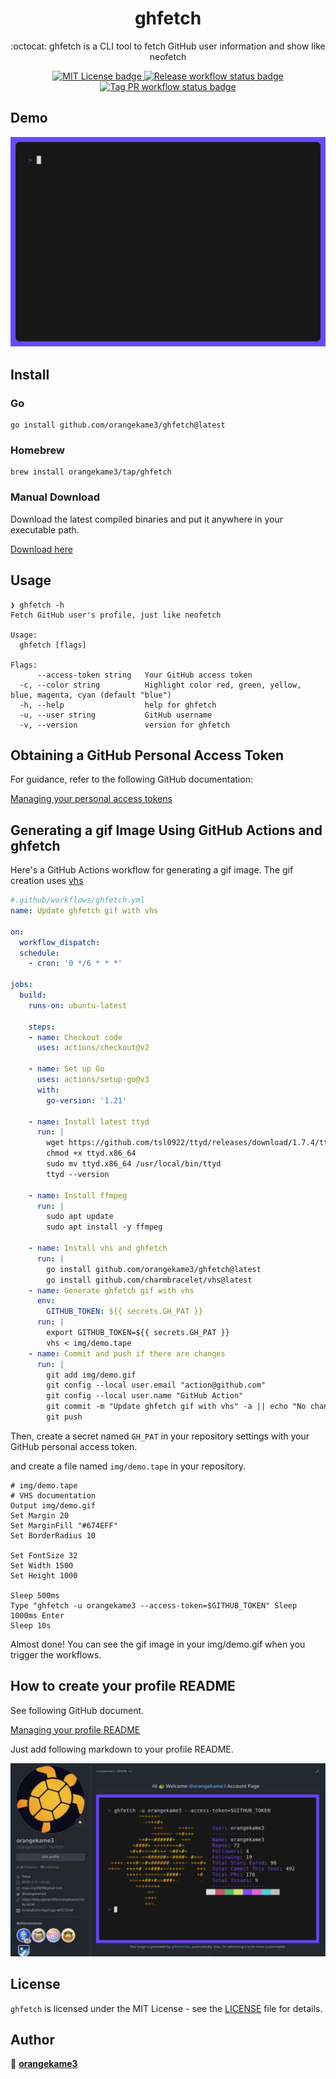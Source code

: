 <div align="center">
  
# ghfetch

:octocat: ghfetch is a CLI tool to fetch GitHub user information and show like neofetch
  
<a href="https://opensource.org/licenses/MIT">
<img src="https://img.shields.io/badge/License-MIT-yellow.svg" alt="MIT License badge">
</a>
<a href="https://pkg.go.dev/github.com/orangekame3/stree">
<img src="https://github.com/orangekame3/ghfetch/actions/workflows/release.yml/badge.svg" alt="Release workflow status badge">
</a>
<a href="https://github.com/orangekame3/ghfetch/actions/workflows/tagpr.yml">
<img src="https://github.com/orangekame3/ghfetch/actions/workflows/tagpr.yml/badge.svg" alt="Tag PR workflow status badge">
</a>
</div>

## Demo

<p align="center">
<img src="img/demo.gif" alt="Demonstration of ghfetch" height="auto" width="auto"/>
</p>

## Install

### Go

```shell
go install github.com/orangekame3/ghfetch@latest
```

### Homebrew

```shell
brew install orangekame3/tap/ghfetch
```

### Manual Download

Download the latest compiled binaries and put it anywhere in your executable path.

[Download here](https://github.com/orangekame3/ghfetch/releases)

## Usage

```shell
❯ ghfetch -h
Fetch GitHub user's profile, just like neofetch

Usage:
  ghfetch [flags]

Flags:
      --access-token string   Your GitHub access token
  -c, --color string          Highlight color red, green, yellow, blue, magenta, cyan (default "blue")
  -h, --help                  help for ghfetch
  -u, --user string           GitHub username
  -v, --version               version for ghfetch
```

## Obtaining a GitHub Personal Access Token

For guidance, refer to the following GitHub documentation:

[Managing your personal access tokens](https://docs.github.com/en/authentication/keeping-your-account-and-data-secure/managing-your-personal-access-tokens)

## Generating a gif Image Using GitHub Actions and ghfetch

Here's a GitHub Actions workflow for generating a gif image. The gif creation uses [vhs](https://github.com/charmbracelet/vhs)

```yaml
#.github/workflows/ghfetch.yml
name: Update ghfetch gif with vhs

on:
  workflow_dispatch:
  schedule:
    - cron: '0 */6 * * *'

jobs:
  build:
    runs-on: ubuntu-latest

    steps:
    - name: Checkout code
      uses: actions/checkout@v2

    - name: Set up Go
      uses: actions/setup-go@v3
      with:
        go-version: '1.21'

    - name: Install latest ttyd
      run: |
        wget https://github.com/tsl0922/ttyd/releases/download/1.7.4/ttyd.x86_64
        chmod +x ttyd.x86_64
        sudo mv ttyd.x86_64 /usr/local/bin/ttyd
        ttyd --version
        
    - name: Install ffmpeg
      run: |
        sudo apt update
        sudo apt install -y ffmpeg
        
    - name: Install vhs and ghfetch
      run: |
        go install github.com/orangekame3/ghfetch@latest
        go install github.com/charmbracelet/vhs@latest
    - name: Generate ghfetch gif with vhs
      env:
        GITHUB_TOKEN: ${{ secrets.GH_PAT }}
      run: |
        export GITHUB_TOKEN=${{ secrets.GH_PAT }}
        vhs < img/demo.tape
    - name: Commit and push if there are changes
      run: |
        git add img/demo.gif
        git config --local user.email "action@github.com"
        git config --local user.name "GitHub Action"
        git commit -m "Update ghfetch gif with vhs" -a || echo "No changes to commit"
        git push
```

Then, create a secret named `GH_PAT` in your repository settings with your GitHub personal access token.

and create a file named `img/demo.tape` in your repository.

```tape
# img/demo.tape
# VHS documentation
Output img/demo.gif
Set Margin 20
Set MarginFill "#674EFF"
Set BorderRadius 10

Set FontSize 32
Set Width 1500
Set Height 1000

Sleep 500ms
Type "ghfetch -u orangekame3 --access-token=$GITHUB_TOKEN" Sleep 1000ms Enter
Sleep 10s
```

Almost done!
You can see the gif image in your img/demo.gif when you trigger the workflows.

## How to create your profile README

See following GitHub document.

[Managing your profile README](https://docs.github.com/en/account-and-profile/setting-up-and-managing-your-github-profile/customizing-your-profile/managing-your-profile-readme)

Just add following markdown to your profile README.

![Alt text](img/image.png)

## License

`ghfetch` is licensed under the MIT License - see the [LICENSE](./LICENSE) file for details.


## Author
 
👤 [**orangekame3**](https://github.com/orangekame3)
